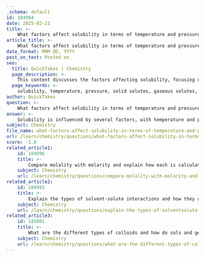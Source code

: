 ```yaml
---
_schema: default
id: 184994
date: 2025-02-21
title: >-
    What factors affect solubility in terms of temperature and pressure?
article_title: >-
    What factors affect solubility in terms of temperature and pressure?
date_format: MMM DD, YYYY
post_on_text: Posted on
seo:
  title: QuickTakes | Chemistry
  page_description: >-
    This content discusses the factors affecting solubility, focusing on the roles of temperature and pressure, and explains how solubility trends differ for solid and gaseous solutes.
  page_keywords: >-
    solubility, temperature, pressure, solid solutes, gaseous solutes, kinetic energy, intermolecular forces, endothermic dissolution, exothermic dissolution, Henry's Law, carbonated beverages, chemical reactions, industrial processes
author: QuickTakes
question: >-
    What factors affect solubility in terms of temperature and pressure?
answer: >-
    Solubility is influenced by several factors, with temperature and pressure being two of the most significant. Here's how each of these factors affects solubility:\n\n### Temperature\n1. **General Trend**: For most solid solutes, solubility increases with an increase in temperature. This is because higher temperatures provide more kinetic energy to the molecules, allowing them to overcome intermolecular forces and dissolve more readily. For example, the solubility of salt (sodium chloride) in water typically increases as the temperature rises.\n\n2. **Exceptions**: There are exceptions to this trend. For some solutes, such as certain salts, solubility may decrease with increasing temperature. This is less common but can occur due to the specific interactions between the solute and solvent.\n\n3. **Endothermic vs. Exothermic Dissolution**: The temperature dependence of solubility can also be explained by the nature of the dissolution process:\n   - **Endothermic Dissolution**: If the dissolution process absorbs heat (endothermic), increasing the temperature will favor solubility.\n   - **Exothermic Dissolution**: If the dissolution process releases heat (exothermic), increasing the temperature may decrease solubility.\n\n### Pressure\n1. **Gaseous Solutes**: The solubility of gases in liquids is significantly affected by pressure. According to Henry's Law, the solubility of a gas in a liquid is directly proportional to the partial pressure of that gas above the liquid. This means that increasing the pressure of the gas will increase its solubility in the solvent. For example, carbonated beverages are bottled under high pressure to keep carbon dioxide dissolved.\n\n2. **Solid and Liquid Solutes**: The effect of pressure on the solubility of solids and liquids is generally negligible. This is because solids and liquids are relatively incompressible, and changes in pressure do not significantly affect their solubility in a solvent.\n\n### Summary\nIn summary, temperature generally increases the solubility of solid solutes, while the solubility of gases is directly influenced by pressure. Understanding these factors is crucial for applications in chemistry, such as solution preparation, chemical reactions, and industrial processes.
subject: Chemistry
file_name: what-factors-affect-solubility-in-terms-of-temperature-and-pressure.md
url: /learn/chemistry/questions/what-factors-affect-solubility-in-terms-of-temperature-and-pressure
score: -1.0
related_article1:
    id: 184996
    title: >-
        Compare molality with molarity and explain how each is calculated.
    subject: Chemistry
    url: /learn/chemistry/questions/compare-molality-with-molarity-and-explain-how-each-is-calculated
related_article2:
    id: 184993
    title: >-
        Explain the types of solvent-solute interactions and how they affect solubility.
    subject: Chemistry
    url: /learn/chemistry/questions/explain-the-types-of-solventsolute-interactions-and-how-they-affect-solubility
related_article3:
    id: 185001
    title: >-
        What are the different types of colloids and how do sols and gels differ from emulsions?
    subject: Chemistry
    url: /learn/chemistry/questions/what-are-the-different-types-of-colloids-and-how-do-sols-and-gels-differ-from-emulsions
---
```


&nbsp;